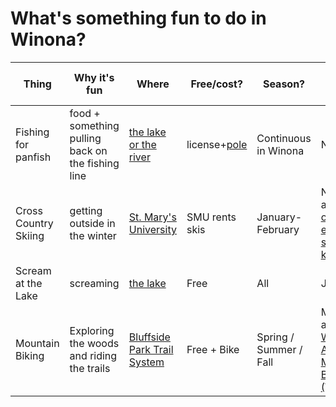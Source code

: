 # What's something fun to do in Winona?  

| Thing | Why it's fun | Where | Free/cost? | Season? | Who thinks so? |
|---|---|---|---|---|---|
| Fishing for panfish | food + something pulling back on the fishing line | [the lake or the river](https://www.dnr.state.mn.us/gofishing/where-fish.html) | license+[pole](https://www.winona.edu/outdoor-education-recreation/) | Continuous in Winona | Nathan|
| Cross Country Skiing | getting outside in the winter | [St. Mary's University](https://saintmaryssports.com/sports/2016/2/18/NSC_0218161559.aspx) | SMU rents skis | January-February | Nathan and [lots of elemetary school kids](https://www.myxc.org/clubs/winona) |
| Scream at the Lake | screaming | [the lake](https://www.google.com/maps/place/Lake+Lodge+Recreation+Center,+Winona+Park+%26+Rec/@44.0383193,-91.6446129,2168m/data=!3m1!1e3!4m14!1m7!3m6!1s0x87f96c52a035e83d:0xcdf4b961e7152176!2sLake+Winona!8m2!3d44.0379541!4d-91.6384287!16s%2Fg%2F1hhhp7ltt!3m5!1s0x87f96dad14ad1153:0xebbf9b1730ab4ed9!8m2!3d44.040866!4d-91.64458!16s%2Fg%2F11lghgbp6n?entry=ttu&g_ep=EgoyMDI0MTAxNi4wIKXMDSoASAFQAw%3D%3D) | Free | All | Josh M |
| Mountain Biking | Exploring the woods and riding the trails | [Bluffside Park Trail System](https://www.cityofwinona.com/DocumentCenter/View/4509/2023-Bluffside-Park-Map-) | Free + Bike | Spring / Summer / Fall | Michael and [Winona Area Mountain Bikers (WAMB)](www.winonaareamountainbikers.com) |
